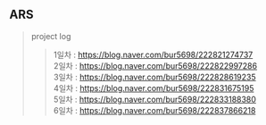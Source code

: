 ## ARS

> project log
>
> > 1일차 : https://blog.naver.com/bur5698/222821274737  
> > 2일차 : https://blog.naver.com/bur5698/222822997286  
> > 3일차 : https://blog.naver.com/bur5698/222828619235  
> > 4일차 : https://blog.naver.com/bur5698/222831675195  
> > 5일차 : https://blog.naver.com/bur5698/222833188380  
> > 6일차 : https://blog.naver.com/bur5698/222837866218
